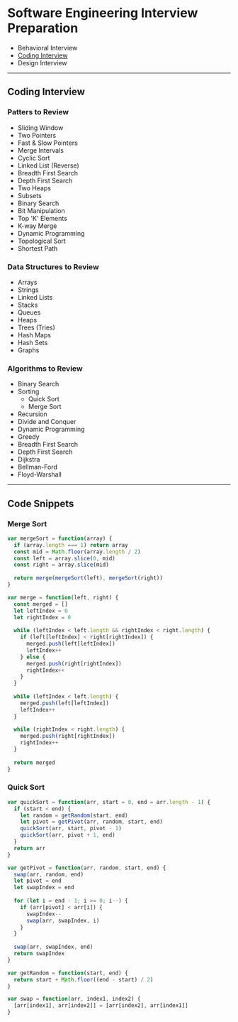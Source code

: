 # Software Engineering Interview Preparation
- Behavioral Interview
- [Coding Interview](#coding-interview)
- Design Interview

---

## Coding Interview

### Patters to Review

- Sliding Window
- Two Pointers
- Fast & Slow Pointers
- Merge Intervals
- Cyclic Sort
- Linked List (Reverse)
- Breadth First Search
- Depth First Search
- Two Heaps
- Subsets
- Binary Search
- Bit Manipulation
- Top 'K' Elements
- K-way Merge
- Dynamic Programming
- Topological Sort
- Shortest Path

### Data Structures to Review

- Arrays
- Strings
- Linked Lists
- Stacks
- Queues
- Heaps
- Trees (Tries)
- Hash Maps
- Hash Sets
- Graphs

### Algorithms to Review

- Binary Search
- Sorting
  - Quick Sort
  - Merge Sort
- Recursion
- Divide and Conquer
- Dynamic Programming
- Greedy
- Breadth First Search
- Depth First Search
- Dijkstra
- Bellman-Ford
- Floyd-Warshall

---

## Code Snippets 

### Merge Sort
```javascript
var mergeSort = function(array) {
  if (array.length === 1) return array
  const mid = Math.floor(array.length / 2)
  const left = array.slice(0, mid)
  const right = array.slice(mid)
  
  return merge(mergeSort(left), mergeSort(right))
}

var merge = function(left, right) {
  const merged = []
  let leftIndex = 0
  let rightIndex = 0
  
  while (leftIndex < left.length && rightIndex < right.length) {
    if (left[leftIndex] < right[rightIndex]) {
      merged.push(left[leftIndex])
      leftIndex++
    } else {
      merged.push(right[rightIndex])
      rightIndex++
    }
  }
  
  while (leftIndex < left.length) {
    merged.push(left[leftIndex])
    leftIndex++        
  }
  
  while (rightIndex < right.length) {
    merged.push(right[rightIndex])
    rightIndex++        
  }
  
  return merged
}
```

### Quick Sort

```javascript
var quickSort = function(arr, start = 0, end = arr.length - 1) {
  if (start < end) {
    let random = getRandom(start, end)
    let pivot = getPivot(arr, random, start, end)
    quickSort(arr, start, pivot - 1)
    quickSort(arr, pivot + 1, end)
  }
  return arr
}

var getPivot = function(arr, random, start, end) {
  swap(arr, random, end)
  let pivot = end
  let swapIndex = end
  
  for (let i = end - 1; i >= 0; i--) {
    if (arr[pivot] < arr[i]) {
      swapIndex--
      swap(arr, swapIndex, i)
    }
  }
    
  swap(arr, swapIndex, end)
  return swapIndex
}

var getRandom = function(start, end) {
  return start + Math.floor((end - start) / 2)
}

var swap = function(arr, index1, index2) {
  [arr[index1], arr[index2]] = [arr[index2], arr[index1]]
}
```